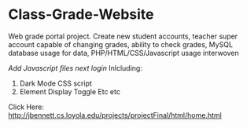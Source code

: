 # Class-Grade-Website
Web grade portal project. Create new student accounts, teacher super account capable of changing grades, ability to check grades, MySQL database usage for data, PHP/HTML/CSS/Javascript usage interwoven

*Add Javascript files next login* Inlcluding:
1) Dark Mode CSS script
2) Element Display Toggle
Etc etc

Click Here: http://jbennett.cs.loyola.edu/projects/projectFinal/html/home.html 
